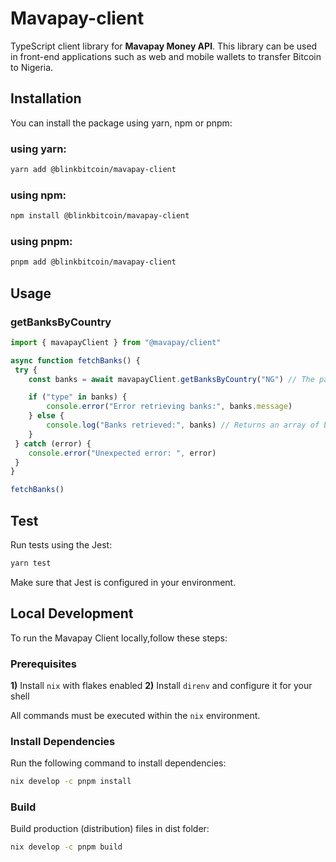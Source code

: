 # Mavapay-client
TypeScript client library for **Mavapay Money API**. This library can be used in front-end applications such as web and mobile wallets to transfer Bitcoin to Nigeria.

## Installation
You can install the package using yarn, npm or pnpm:

### using yarn:

```bash
yarn add @blinkbitcoin/mavapay-client
```

### using npm:

```bash
npm install @blinkbitcoin/mavapay-client
```

### using pnpm:

```bash
pnpm add @blinkbitcoin/mavapay-client
```

## Usage

### getBanksByCountry

```js
import { mavapayClient } from "@mavapay/client"

async function fetchBanks() {
 try {
    const banks = await mavapayClient.getBanksByCountry("NG") // The parameter is a country code

    if ("type" in banks) {
        console.error("Error retrieving banks:", banks.message)
    } else {
        console.log("Banks retrieved:", banks) // Returns an array of bank objects
    }
 } catch (error) {
    console.error("Unexpected error: ", error)
 }
}

fetchBanks()
```

## Test

Run tests using the Jest:

```bash
yarn test
```

Make sure that Jest is configured in your environment.

## Local Development

To run the Mavapay Client locally,follow these steps:

### Prerequisites
**1)** Install `nix` with flakes enabled
**2)** Install `direnv` and configure it for your shell

All commands must be executed within the `nix` environment.

### Install Dependencies

Run the following command to install dependencies:

```bash
nix develop -c pnpm install
```
### Build

Build production (distribution) files in dist folder:

```bash
nix develop -c pnpm build
```
